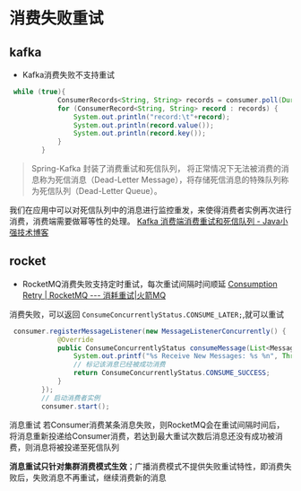 
# 消费失败重试

## kafka
-   Kafka消费失败不支持重试
```java
 while (true){
            ConsumerRecords<String, String> records = consumer.poll(Duration.ofMillis(10000));
            for (ConsumerRecord<String, String> record : records) {
                System.out.println("record:\t"+record);
                System.out.println(record.value());
                System.out.println(record.key());
            }
        }
```
> Spring-Kafka 封装了消费重试和死信队列， 将正常情况下无法被消费的消息称为死信消息（Dead-Letter Message），将存储死信消息的特殊队列称为死信队列（Dead-Letter Queue）。

我们在应用中可以对死信队列中的消息进行监控重发，来使得消费者实例再次进行消费，消费端需要做幂等性的处理。
[Kafka 消费端消费重试和死信队列 - Java小强技术博客](https://www.javacui.com/tool/686.html)


## rocket

-   RocketMQ消费失败支持定时重试，每次重试间隔时间顺延
    [Consumption Retry | RocketMQ --- 消耗重试|火箭MQ](https://rocketmq.apache.org/docs/featureBehavior/10consumerretrypolicy)

消费失败，可以返回 `ConsumeConcurrentlyStatus.CONSUME_LATER;`,就可以重试

```java
 consumer.registerMessageListener(new MessageListenerConcurrently() {
            @Override
            public ConsumeConcurrentlyStatus consumeMessage(List<MessageExt> msgs, ConsumeConcurrentlyContext context) {
                System.out.printf("%s Receive New Messages: %s %n", Thread.currentThread().getName(), msgs);
                // 标记该消息已经被成功消费
                return ConsumeConcurrentlyStatus.CONSUME_SUCCESS;
            }
        });
        // 启动消费者实例
        consumer.start();
```

消息重试
若Consumer消费某条消息失败，则RocketMQ会在重试间隔时间后，将消息重新投递给Consumer消费，若达到最大重试次数后消息还没有成功被消费，则消息将被投递至死信队列

**消息重试只针对集群消费模式生效**；广播消费模式不提供失败重试特性，即消费失败后，失败消息不再重试，继续消费新的消息